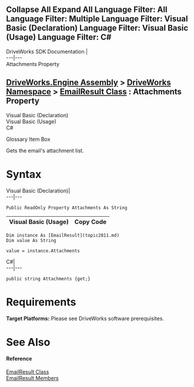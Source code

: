 Collapse All Expand All Language Filter: All  Language Filter: Multiple  Language Filter: Visual Basic (Declaration) Language Filter: Visual Basic (Usage) Language Filter: C#  
---  
DriveWorks SDK Documentation  |   
---|---  
Attachments Property   
  
[DriveWorks.Engine Assembly](topic2156.md) > [DriveWorks Namespace](topic2159.md) > [EmailResult Class](topic2811.md) : Attachments Property  
---  
  
Visual Basic (Declaration)    
Visual Basic (Usage)    
C# 

Glossary Item Box

Gets the email's attachment list. 

# Syntax

Visual Basic (Declaration)|   
---|---  
      
    
    Public ReadOnly Property Attachments As String  
  
Visual Basic (Usage)| Copy Code  
---|---  
      
    
    Dim instance As [EmailResult](topic2811.md)
    Dim value As String
     
    value = instance.Attachments  
  
C#|   
---|---  
      
    
    public string Attachments {get;}  
  
# Requirements

**Target Platforms:** Please see DriveWorks software prerequisites.

# See Also

#### Reference

[EmailResult Class](topic2811.md)   
[EmailResult Members](topic2812.md)


